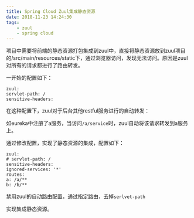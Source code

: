 ```yaml
---
title: Spring Cloud Zuul集成静态资源
date: 2018-11-23 14:24:30
tags:
    - zuul
    - spring cloud
---
```


项目中需要将前端的静态资源打包集成到zuul中，直接将静态资源放到zuul项目的/src/main/resources/static下，通过浏览器访问，发现无法访问。原因是zuul对所有的请求都进行了路由转发。

一开始的配置如下：

```
zuul:
servlet-path: /
sensitive-headers:
```

在这种配置下，zuul对于后台其他restful服务进行的自动转发：

如eureka中注册了a服务，当访问`/a/service`时，zuul自动将该请求转发到a服务上。

通过修改配置，实现了静态资源的集成，配置如下：

```
zuul:
# servlet-path: /
sensitive-headers:
ignored-services: '*'
routes:
a: /a/**
b: /b/**
```

禁用zuul的自动路由配置，通过指定路由，去掉`serlvet-path`

实现集成静态资源。
